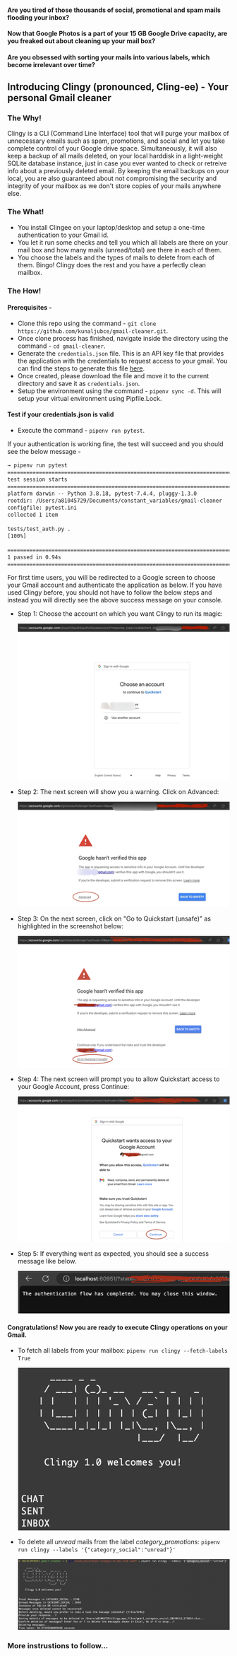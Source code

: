 #### Are you tired of those thousands of social, promotional and spam mails flooding your inbox?
#### Now that Google Photos is a part of your 15 GB Google Drive capacity, are you freaked out about cleaning up your mail box?
#### Are you obsessed with sorting your mails into various labels, which become irrelevant over time?

## Introducing Clingy (pronounced, Cling-ee) - Your personal Gmail cleaner
### The Why! 
Clingy is a CLI (Command Line Interface) tool that will purge your mailbox of unnecessary emails such as spam, promotions, and social and let you take complete control of your Google drive space. Simultaneously, it will also keep a backup of all mails deleted, on your local harddisk in a light-weight SQLite database instance, just in case you ever wanted to check or retreive info about a previously deleted email. By keeping the email backups on your local, you are also guaranteed about not compromising the security and integrity of your mailbox as we don't store copies of your mails anywhere else.

### The What!
- You install Clingee on your laptop/desktop and setup a one-time authentication to your Gmail id.
- You let it run some checks and tell you which all labels are there on your mail box and how many mails (unread/total) are there in each of them.
- You choose the labels and the types of mails to delete from each of them. Bingo! Clingy does the rest and you have a perfectly clean mailbox.

### The How!
#### Prerequisites - 
* Clone this repo using the command - `git clone https://github.com/kunaljubce/gmail-cleaner.git`.
* Once clone process has finished, navigate inside the directory using the command - `cd gmail-cleaner`.
* Generate the `credentials.json` file. This is an API key file that provides the application with the credentials to request access to your gmail. You can find the steps to generate this file [here](https://developers.google.com/workspace/guides/create-credentials#api-key).
* Once created, please download the file and move it to the current directory and save it as `credentials.json`.
* Setup the environment using the command - `pipenv sync -d`. This will setup your virtual environment using Pipfile.Lock.

#### Test if your credentials.json is valid
* Execute the command - `pipenv run pytest`. 

If your authentication is working fine, the test will succeed and you should see the below message - 
```
→ pipenv run pytest                                                
======================================================================= test session starts =======================================================================
platform darwin -- Python 3.8.18, pytest-7.4.4, pluggy-1.3.0
rootdir: /Users/a81045729/Documents/constant_variables/gmail-cleaner
configfile: pytest.ini
collected 1 item                                                                                                                                                  

tests/test_auth.py .                                                                                                                                        [100%]

======================================================================== 1 passed in 0.94s ========================================================================
```

For first time users, you will be redirected to a Google screen to choose your Gmail account and authenticate the application as below. If you have used Clingy before, you should not have to follow the below steps and instead you will directly see the above success message on your console.

- Step 1: Choose the account on which you want Clingy to run its magic:

    ![Alt text](docs/_static/new_user_auth_screen_1.jpg)

- Step 2: The next screen will show you a warning. Click on Advanced:

    ![Alt text](docs/_static/new_user_auth_screen_2.jpg)

- Step 3: On the next screen, click on "Go to Quickstart (unsafe)" as highlighted in the screenshot below:

    ![Alt text](docs/_static/new_user_auth_screen_3.png)

- Step 4: The next screen will prompt you to allow Quickstart access to your Google Account, press Continue:

    ![Alt text](docs/_static/new_user_auth_screen_4.png)

- Step 5: If everything went as expected, you should see a success message like below.

    ![Alt text](docs/_static/new_user_auth_screen_5.png)

#### Congratulations! Now you are ready to execute Clingy operations on your Gmail. 

* To fetch all labels from your mailbox:
`pipenv run clingy --fetch-labels True`

    ![Alt text](docs/_static/clingy_fetch_labels.png)

* To delete all *unread* mails from the label *category_promotions*:
`pipenv run clingy --labels '{"category_social":"unread"}'`

    ![Alt text](docs/_static/clingy_delete_by_label.png)

### More instrustions to follow...
